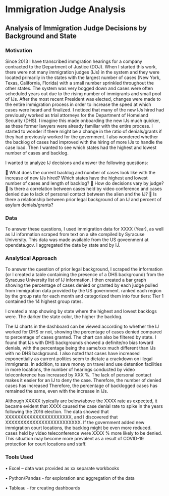 # Immigration Judge Analysis

## Analysis of Immigration Judge Decisions by Background and State
### Motivation
Since 2013 I have transcribed immgration hearings for a company contracted to the Department of Justice (DOJ).  When I started this work, there were not many immigration judges (IJs) in the system and they were located primarily in the states with the largest number of cases (New York, Texas, California, Florida) with a small number sprinkled throughout the other states.  The system was very bogged down and cases were often scheduled years out due to the rising number of immigrants and small pool of IJs. After the most recent President was elected, changes were made to the entire immigration process in order to increase the speed at which cases were heard and finalized.  I noticed that many of the new IJs hired had previously worked as trial attorneys for the Department of Homeland Security (DHS).  I imagine this made onboarding the new IJs much quicker, as these former lawyers were already familiar with the entire process.  I started to wonder if there might be a change in the ratio of denials/grants if they had previously worked for the government.  I also wondered whether the backlog of cases had improved with the hiring of more IJs to handle the case load.  Then I wanted to see which states had the highest and lowest number of cases and backlog.

I wanted to analyze IJ decisions and answer the following questions:

 What does the current backlog and number of cases look like with the increase of new IJs hired?  Which states have the highest and lowest number of cases and length of backlog?
 How do decisions vary by judge?
 Is there a correlation between cases held by video conference and cases denied due to lack of personal contact between the alien and the IJ?
 Is there a relationship between prior legal background of an IJ and percent of asylum denials/grants?

### Data
To answer these questions, I used immigration data for XXXX (Year), as well as IJ information scraped from text on a site compiled by Syracuse University. This data was made available from the US goveenment at opendata.gov. I aggregated the data by state and by IJ.

### Analytical Approach
To answer the question of prior legal background, I scraped the information (or I created a table containing the presence of a DHS background) from the Syracuse University list of IJ information. I then created a bar graph showing the percentage of cases denied or granted by each judge pulled from immigration data provided by the US government. ranked each region by the group rate for each month and categorized them into four tiers: Tier 1 contained the 14 highest group rates.

I created a map showing by state where the highest and lowest backlogs were.  The darker the state color, the higher the backlog.

The IJ charts in the dashboard can be viewed according to whether the IJ worked for DHS or not, showing the percentage of cases denied compared to percentage of cases granted.  The chart can also be filtered by state. I found that IJs with DHS backgrounds showed a definite/no bias toward denials, with the percentage being the same/xxx much different than IJs with no DHS background. I also noted that cases have increased exponentially as current politics seem to dictate a crackdown on illegal immigrants. In addition, to save money on travel and use detention facilities in more locations, the number of hearings conducted by video teleconference has increased by XXX %.  The lack of personal contact makes it easier for an IJ to deny the case.  Therefore, the number of denied cases has increased Therefore, the percentage of backlogged cases has remained the same, even with the increase in IJs.

Although XXXXX typically are below/above the XXXX rate as expected, it became evident that XXXX caused the case denial rate to spike in the years following the 2016 election. The data showed that XXXXXXXXXXXXXXXXXXXXXX, and I discovered that XXXXXXXXXXXXXXXXXXXXXXXXX. If the government added new immigration court locations, the backlog might be even more reduced.  cases held by video teleconference were XXXX % more likely to be denied.  This situation may become more prevalent as a result of COVID-19 protection for court locations and staff.

### Tools Used
• Excel – data was provided as xx separate workbooks

• Python/Pandas - for exploration and aggregation of the data

• Tableau - for creating dashboards
